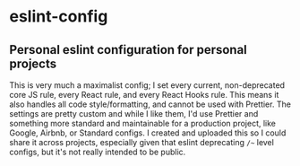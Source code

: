 # eslint-config

## Personal eslint configuration for personal projects

This is very much a maximalist config; I set every current, non-deprecated core JS rule, every React rule, and every React Hooks rule. This means it also handles all code style/formatting, and cannot be used with Prettier. The settings are pretty custom and while I like them, I'd use Prettier and something more standard and maintainable for a production project, like Google, Airbnb, or Standard configs. I created and uploaded this so I could share it across projects, especially given that eslint deprecating `/~` level configs, but it's not really intended to be public.
